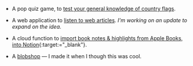 - A pop quiz game, to [test your general knowledge of country flags](https://flagpopquiz.netlify.app).

- A web application to [listen to web articles](http://one-listen.as.r.appspot.com).
  _I'm working on an update to expand on the idea._

- A cloud function to [import book notes & highlights from Apple Books, into Notion](https://github.com/chewhx/workflows){:target:="\_blank"}.

- A [blobshop](https://project-blobshop.vercel.app/) — I made it when I though this was cool.
